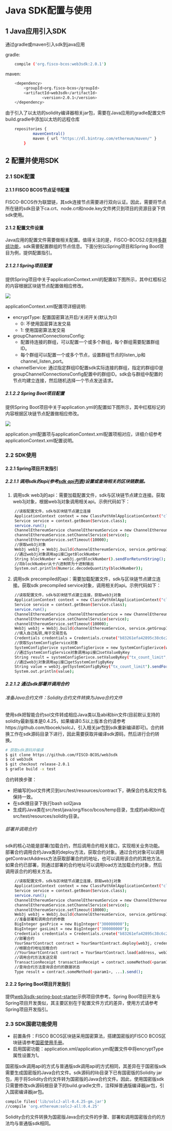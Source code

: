 # Java SDK配置与使用

## 1 Java应用引入SDK

   通过gradle或maven引入sdk到java应用

   gradle:
```bash
	compile ('org.fisco-bcos:web3sdk:2.0.1')
```
   maven:
```bash
	<dependency>
   		<groupId>org.fisco-bcos</groupId>
   		<artifactId>web3sdk</artifactId>
                <version>2.0.1</version>
	</dependency>
```
由于引入了以太坊的solidity编译器相关jar包，需要在Java应用的gradle配置文件build.gradle中添加以太坊的远程仓库

```bash
    repositories {
            mavenCentral()
            maven { url "https://dl.bintray.com/ethereum/maven/" }
        }
```
## 2 配置并使用SDK

### 2.1 SDK配置
#### 2.1.1 FISCO BCOS节点证书配置
FISCO-BCOS作为联盟链，其sdk连接节点需要进行双向认证。因此，需要将节点所在链的sdk目录下ca.crt、node.crt和node.key文件拷贝到项目的资源目录下供sdk使用。

#### 2.1.2 配置文件设置
Java应用的配置文件需要做相关配置。值得关注的是，FISCO-BCOS2.0支持[多群组功能](../design/architecture/group.md)，sdk需要配置群组的节点信息。下面分别以Spring项目和Spring Boot项目为例，提供配置指引。

##### 2.1.2.1 Spring项目配置
提供Spring项目中关于applicationContext.xml的配置如下图所示，其中红框标记的内容根据区块链节点配置做相应修改。

![](../../images/sdk/sdk_xml.png)

applicationContext.xml配置项详细说明:
- encryptType: 配置国密算法开启/关闭开关(默认为0)                                      
  - 0: 不使用国密算法发交易                                                        
  - 1: 使用国密算法发交易
- groupChannelConnectionsConfig: 
  - 配置待连接的群组，可以配置一个或多个群组，每个群组需要配置群组ID。    
  - 每个群组可以配置一个或多个节点，设置群组节点的listen_ip和channel_listen_port。
- channelService: 通过指定群组ID配置sdk实际连接的群组，指定的群组ID是groupChannelConnectionsConfig配置中的群组ID。sdk会与群组中配置的节点均建立连接，然后随机选择一个节点发送请求。

##### 2.1.2.2 Spring Boot项目配置
提供Spring Boot项目中关于application.yml的配置如下图所示，其中红框标记的内容根据区块链节点配置做相应修改。

![](../../images/sdk/sdk_yml.png)

application.yml配置项与applicationContext.xml配置项相对应，详细介绍参考applicationContext.xml配置说明。

### 2.2 SDK使用 

#### 2.2.1 Spring项目开发指引
##### 2.2.1.1 调用sdk的api(参考[sdk api列表](./api.md))设置或查询相关的区块链数据。
1) 调用sdk web3j的api：需要加载配置文件，sdk与区块链节点建立连接。获取web3j对象，根据web3j对象调用相关api。示例代码如下：
```bash
    //读取配置文件，sdk与区块链节点建立连接
    ApplicationContext context = new ClassPathXmlApplicationContext("classpath:applicationContext.xml");
    Service service = context.getBean(Service.class);
    service.run(); 
    ChannelEthereumService channelEthereumService = new ChannelEthereumService();
    channelEthereumService.setChannelService(service);
    channelEthereumService.setTimeout(10000);
    //获取web3j对象
    Web3j web3j = Web3j.build(channelEthereumService, service.getGroupId());
    //通过web3j对象调用api接口getBlockNumber
    String blockNumber = web3j.getBlockNumber().sendForReturnString();
    //将blockNumber从十六进制转为十进制输出
    System.out.println(Numeric.decodeQuantity(blockNumber));
```
2) 调用sdk precompiled的api：需要加载配置文件，sdk与区块链节点建立连接。获取sdk precompiled service对象，调用相关的api。示例代码如下：
```bash
    //读取配置文件，sdk与区块链节点建立连接，获取web3j对象
    ApplicationContext context = new ClassPathXmlApplicationContext("classpath:applicationContext.xml");
    Service service = context.getBean(Service.class);
    service.run(); 
    ChannelEthereumService channelEthereumService = new ChannelEthereumService();
    channelEthereumService.setChannelService(service);
    channelEthereumService.setTimeout(10000);
    Web3j web3j = Web3j.build(channelEthereumService, service.getGroupId());
    //填入自己私钥,用于交易签名
    Credentials credentials = Credentials.create("b83261efa42895c38c6c2364ca878f43e77f3cddbc922bf57d0d48070f79feb6"); 
    //获取SystemConfigService对象
    SystemConfigSerivce systemConfigSerivce = new SystemConfigSerivce(web3j, credentials);
    //通过SystemConfigService对象调用api接口setValueByKey
    String result = systemConfigSerivce.setValueByKey("tx_count_limit", "2000");
    //通过web3j对象调用api接口getSystemConfigByKey
    String value = web3j.getSystemConfigByKey("tx_count_limit").sendForReturnString();
    System.out.println(value);
```

##### 2.2.1.2 通过sdk部署并调用合约
###### 准备Java合约文件：Solidity合约文件转换为Java合约文件
使用sdk把智能合约sol文件转成相应Java类以及abi和bin文件(目前默认支持的solidity最新版本是0.4.25，如果编译0.5以上版本合约请参考https://github.com/tbocek/solcJ，引入相关jar包到sdk重新编译即可)。合约转换工作在sdk源码目录下进行，因此需要获取并编译sdk源码，然后进行合约转换。

```bash 
# 获取sdk源码并编译
$ git clone https://github.com/FISCO-BCOS/web3sdk
$ cd web3sdk
$ git checkout release-2.0.1
$ gradle build -x test
```
合约转换步骤：
- 把编写的sol文件拷贝到src/test/resources/contract下，确保合约名和文件名保持一致。
- 在sdk根目录下执行bash sol2java
- 生成的Java类在src/test/java/org/fisco/bcos/temp目录，生成的abi和bin在src/test/resources/solidity目录。

###### 部署并调用合约
sdk的核心功能是部署/加载合约，然后调用合约相关接口，实现相关业务功能。部署合约调用合约Java类的deploy方法，获取合约对象。通过合约对象可以调用getContractAddress方法获取部署合约的地址，也可以调用该合约的其他方法。如果合约已部署，则通过部署的合约地址可以调用load方法加载合约对象，然后调用该合约的相关方法。
```bash
    //读取配置文件，sdk与区块链节点建立连接，获取web3j对象
    ApplicationContext context = new ClassPathXmlApplicationContext("classpath:applicationContext.xml");
    Service service = context.getBean(Service.class);
    service.run(); 
    ChannelEthereumService channelEthereumService = new ChannelEthereumService();
    channelEthereumService.setChannelService(service);
    channelEthereumService.setTimeout(10000);
    Web3j web3j = Web3j.build(channelEthereumService, service.getGroupId());
    //准备部署和调用合约的参数
    BigInteger gasPrice = new BigInteger("300000000");
    BigInteger gasLimit = new BigInteger("300000000");
    Credentials credentials = Credentials.create("b83261efa42895c38c6c2364ca878f43e77f3cddbc922bf57d0d48070f79feb6");
    //部署合约 
    YourSmartContract contract = YourSmartContract.deploy(web3j, credentials, new StaticGasProvider(gasPrice, gasLimit)).send();
    //根据合约地址加载合约
    //YourSmartContract contract = YourSmartContract.load(address, web3j, credentials, new StaticGasProvider(gasPrice, gasLimit)); 
    //调用合约方法发送交易
    TransactionReceipt transactionReceipt = contract.someMethod(<param1>, ...).send(); 
    //查询合约方法查询该合约的数据状态
    Type result = contract.someMethod(<param1>, ...).send(); 
```
#### 2.2.2 Spring Boot项目开发指引
提供[web3jsdk-spring-boot-starter](https://github.com/yanyanho/web3jsdk-spring-boot-starter)示例项目供参考。Spring Boot项目开发与Spring项目开发类似，其主要区别在于配置文件方式的差异，使用方式请参考Spring项目开发指引。

### 2.3 SDK国密功能使用
- 前置条件：FISCO BCOS区块链采用国密算法，搭建国密版的FISCO BCOS区块链请参考[国密使用手册](../manual/guomi.md)。
- 启用国密功能：application.xml/application.yml配置文件中将encryptType属性设置为1。

国密版sdk调用api的方式与普通版sdk调用api的方式相同，其差异在于国密版sdk需要生成国密版的Java合约文件。sdk源码的lib目录下已有国密版的Solidity jar包，用于将Solidity合约文件转为国密版的Java合约文件。因此，使用国密版sdk只需要修改sdk源码根目录下的build.gradle文件，注释掉普通版编译器jar包，引入国密编译器jar包。
```bash
compile files('lib/solcJ-all-0.4.25-gm.jar')
//compile 'org.ethereum:solcJ-all:0.4.25'
```
Solidity合约文件转换为国密版Java合约文件的步骤、部署和调用国密版合约的方法均与普通版sdk相同。
